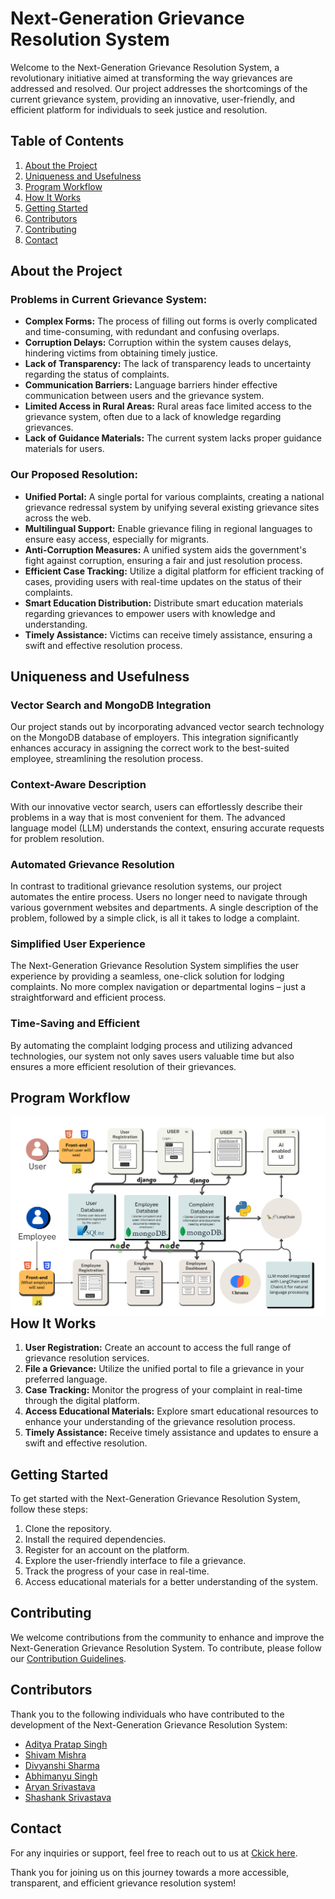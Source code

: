 # Next-Generation Grievance Resolution System

Welcome to the Next-Generation Grievance Resolution System, a revolutionary initiative aimed at transforming the way grievances are addressed and resolved. Our project addresses the shortcomings of the current grievance system, providing an innovative, user-friendly, and efficient platform for individuals to seek justice and resolution.


## Table of Contents
1. [About the Project](#about-the-project)
2. [Uniqueness and Usefulness](#uniqueness-and-usefulness)
3. [Program Workflow](#program-workflow)
4. [How It Works](#how-it-works)
5. [Getting Started](#getting-started)
6. [Contributors](#contributors)
7. [Contributing](#contributing)
8. [Contact](#contact)


## About the Project

### Problems in Current Grievance System:
- **Complex Forms:** The process of filling out forms is overly complicated and time-consuming, with redundant and confusing overlaps.
- **Corruption Delays:** Corruption within the system causes delays, hindering victims from obtaining timely justice.
- **Lack of Transparency:** The lack of transparency leads to uncertainty regarding the status of complaints.
- **Communication Barriers:** Language barriers hinder effective communication between users and the grievance system.
- **Limited Access in Rural Areas:** Rural areas face limited access to the grievance system, often due to a lack of knowledge regarding grievances.
- **Lack of Guidance Materials:** The current system lacks proper guidance materials for users.

### Our Proposed Resolution:
- **Unified Portal:** A single portal for various complaints, creating a national grievance redressal system by unifying several existing grievance sites across the web.
- **Multilingual Support:** Enable grievance filing in regional languages to ensure easy access, especially for migrants.
- **Anti-Corruption Measures:** A unified system aids the government's fight against corruption, ensuring a fair and just resolution process.
- **Efficient Case Tracking:** Utilize a digital platform for efficient tracking of cases, providing users with real-time updates on the status of their complaints.
- **Smart Education Distribution:** Distribute smart education materials regarding grievances to empower users with knowledge and understanding.
- **Timely Assistance:** Victims can receive timely assistance, ensuring a swift and effective resolution process.

## Uniqueness and Usefulness

### Vector Search and MongoDB Integration
Our project stands out by incorporating advanced vector search technology on the MongoDB database of employers. This integration significantly enhances accuracy in assigning the correct work to the best-suited employee, streamlining the resolution process.

### Context-Aware Description
With our innovative vector search, users can effortlessly describe their problems in a way that is most convenient for them. The advanced language model (LLM) understands the context, ensuring accurate requests for problem resolution.

### Automated Grievance Resolution
In contrast to traditional grievance resolution systems, our project automates the entire process. Users no longer need to navigate through various government websites and departments. A single description of the problem, followed by a simple click, is all it takes to lodge a complaint.

### Simplified User Experience
The Next-Generation Grievance Resolution System simplifies the user experience by providing a seamless, one-click solution for lodging complaints. No more complex navigation or departmental logins – just a straightforward and efficient process.

### Time-Saving and Efficient
By automating the complaint lodging process and utilizing advanced technologies, our system not only saves users valuable time but also ensures a more efficient resolution of their grievances.



## Program Workflow

<img src=".\Frontend\assets\ngrs_flowchart.png" align=right>


<!-- ![Alt text](https://drive.google.com/file/d/1-meijB2GlKMl83FV8iJ11SOG0lOzAYPU/view?usp=sharing) -->
<!-- [![JTtIq4s.th.png](https://iili.io/JTtIq4s.th.png)](https://freeimage.host/i/JTtIq4s) -->
<!-- <a href="https://freeimage.host/i/JTtIq4s"><img src="https://iili.io/JTtIq4s.th.png" alt="JTtIq4s.th.png" border="0"></a> -->
<!-- ![letssee](https://glbg.servergi.com:8072/ISIMGLB/App_Themes/Default/images/college-logo.png) -->
## How It Works

1. **User Registration:** Create an account to access the full range of grievance resolution services.
2. **File a Grievance:** Utilize the unified portal to file a grievance in your preferred language.
3. **Case Tracking:** Monitor the progress of your complaint in real-time through the digital platform.
4. **Access Educational Materials:** Explore smart educational resources to enhance your understanding of the grievance resolution process.
5. **Timely Assistance:** Receive timely assistance and updates to ensure a swift and effective resolution.

## Getting Started

To get started with the Next-Generation Grievance Resolution System, follow these steps:

1. Clone the repository.
2. Install the required dependencies.
3. Register for an account on the platform.
4. Explore the user-friendly interface to file a grievance.
5. Track the progress of your case in real-time.
6. Access educational materials for a better understanding of the system.

## Contributing

We welcome contributions from the community to enhance and improve the Next-Generation Grievance Resolution System. To contribute, please follow our [Contribution Guidelines](CONTRIBUTING.md).

## Contributors

Thank you to the following individuals who have contributed to the development of the Next-Generation Grievance Resolution System:

- [Aditya Pratap Singh](https://github.com/AdityaPratapSingh888 )
- [Shivam Mishra](https://github.com/theshivay)
- [Divyanshi Sharma](https://github.com/Divyanshi1611)
- [Abhimanyu Singh](https://github.com/AbhimanyuSingh2005)
- [Aryan Srivastava](https://github.com/Aryansrivastava07)
- [Shashank Srivastava](https://github.com/shank250)

## Contact

For any inquiries or support, feel free to reach out to us at [Ckick here](mailto:shank.svca@gmail.com).

Thank you for joining us on this journey towards a more accessible, transparent, and efficient grievance resolution system!
